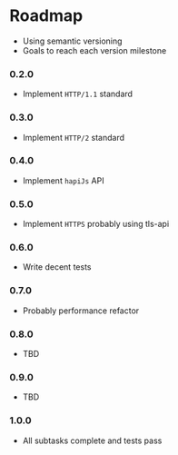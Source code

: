 # Roadmap
- Using semantic versioning
- Goals to reach each version milestone

### 0.2.0
- Implement `HTTP/1.1` standard

### 0.3.0
- Implement `HTTP/2` standard

### 0.4.0
- Implement `hapiJs` API

### 0.5.0
- Implement `HTTPS` probably using tls-api

### 0.6.0
- Write decent tests

### 0.7.0
- Probably performance refactor

### 0.8.0
- TBD

### 0.9.0
- TBD

### 1.0.0
- All subtasks complete and tests pass
